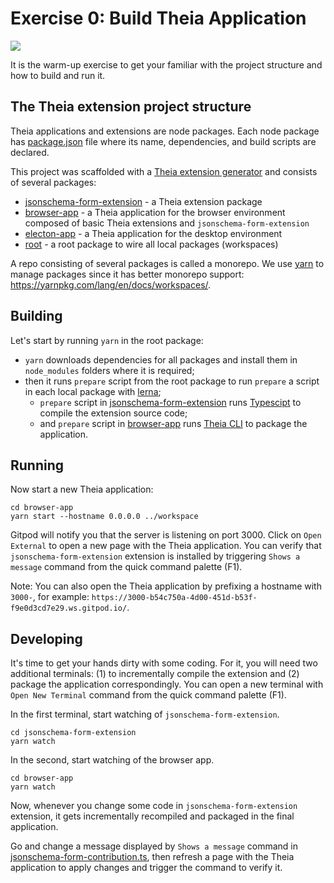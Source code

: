 # Exercise 0: Build Theia Application

<a href="https://gitpod.io#https://github.com/TypeFox/ecf2018-theia-workshop/tree/exercise-0" target="_blank">
<img src="https://user-images.githubusercontent.com/914497/41273050-1f1658d4-6e18-11e8-884e-7270d4ac4923.gif" />
</a>

It is the warm-up exercise to get your familiar with the project structure and how to build and run it.

## The Theia extension project structure

Theia applications and extensions are node packages.
Each node package has [package.json](https://docs.npmjs.com/files/package.json) file where its name, dependencies, and build scripts are declared.

This project was scaffolded with a [Theia extension generator](https://github.com/theia-ide/generator-theia-extension#theia-extension-generator) and consists of several packages:

- [jsonschema-form-extension](jsonschema-form-extension/package.json) - a Theia extension package
- [browser-app](browser-app/package.json) - a Theia application for the browser environment composed of basic Theia extensions and `jsonschema-form-extension`
- [electon-app](electron-app/package.json) - a Theia application for the desktop environment
- [root](package.json) - a root package to wire all local packages (workspaces)

A repo consisting of several packages is called a monorepo. We use [yarn](https://yarnpkg.com/lang/en/) to manage packages since it has better monorepo support: https://yarnpkg.com/lang/en/docs/workspaces/.

## Building

Let's start by running `yarn` in the root package:

- `yarn` downloads dependencies for all packages and install them in `node_modules` folders where it is required;
- then it runs `prepare` script from the root package to run `prepare` a script in each local package with [lerna](https://github.com/lerna/lerna);
  - `prepare` script in [jsonschema-form-extension](jsonschema-form-extension/package.json) runs [Typescipt](https://www.typescriptlang.org/) to compile the extension source code;
  - and `prepare` script in [browser-app](browser-app/package.json) runs [Theia CLI](https://github.com/theia-ide/theia/blob/master/dev-packages/cli/README.md#theia-cli) to package the application.

## Running

Now start a new Theia application:

    cd browser-app
    yarn start --hostname 0.0.0.0 ../workspace

Gitpod will notify you that the server is listening on port 3000.
Click on `Open External` to open a new page with the Theia application.
You can verify that `jsonschema-form-extension` extension is installed by triggering `Shows a message` command from the quick command palette (F1).

Note: You can also open the Theia application by prefixing a hostname with `3000-`, for example: `https://3000-b54c750a-4d00-451d-b53f-f9e0d3cd7e29.ws.gitpod.io/`.

## Developing

It's time to get your hands dirty with some coding.
For it, you will need two additional terminals: (1) to incrementally compile the extension and (2) package the application correspondingly.
You can open a new terminal with `Open New Terminal` command from the quick command palette (F1).

In the first terminal, start watching of `jsonschema-form-extension`.

    cd jsonschema-form-extension
    yarn watch

In the second, start watching of the browser app.

    cd browser-app
    yarn watch

Now, whenever you change some code in `jsonschema-form-extension` extension, it gets incrementally recompiled and packaged in the final application.

Go and change a message displayed by `Shows a message` command in [jsonschema-form-contribution.ts](jsonschema-form-extension/src/browser/jsonschema-form-contribution.ts),
then refresh a page with the Theia application to apply changes and trigger the command to verify it.
